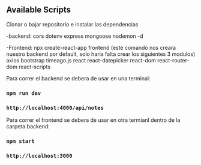 ## Available Scripts

Clonar o bajar repositorio e instalar las dependencias

-backend:
    cors
    dotenv
    express
    mongoose
    nodemon -d

-Frontend:
    npx create-react-app frontend (este comando nos creara nuestro backend por default, solo haria falta crear los siguientes 3 modulos)
    axios
    bootstrap
    timeago.js
    react
    react-datepicker
    react-dom
    react-router-dom
    react-scripts

Para correr el backend se debera de usar en una terminal:
### `npm run dev`
### `http://localhost:4000/api/notes`

Para correr el frontend se debera de usar en otra termianl dentro de la carpeta backend:
### `npm start`
### `http://localhost:3000`